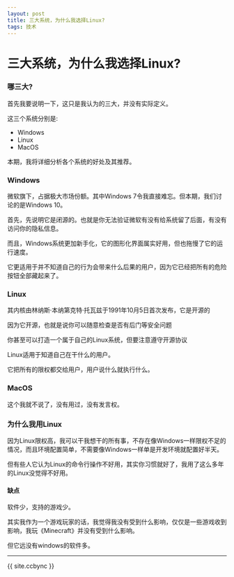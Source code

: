 ```yaml
---
layout: post
title: 三大系统，为什么我选择Linux?
tags: 技术
---
```


# 三大系统，为什么我选择Linux?

### 哪三大?

首先我要说明一下，这只是我认为的三大，并没有实际定义。

这三个系统分别是:

- Windows
- Linux
- MacOS

本期，我将详细分析各个系统的好处及其推荐。

### Windows

微软旗下，占据极大市场份额。其中Windows 7令我直接难忘。但本期，我们讨论的是Windows 10。

首先，先说明它是闭源的。也就是你无法验证微软有没有给系统留了后面，有没有访问你的隐私信息。

而且，Windows系统更加新手化，它的图形化界面属实好用，但也拖慢了它的运行速度。

它更适用于并不知道自己的行为会带来什么后果的用户，因为它已经把所有的危险按钮全部藏起来了。

### Linux

其内核由林纳斯·本纳第克特·托瓦兹于1991年10月5日首次发布，它是开源的

因为它开源，也就是说你可以随意检查是否有后门等安全问题

你甚至可以打造一个属于自己的Linux系统，但要注意遵守开源协议

Linux适用于知道自己在干什么的用户。

它把所有的限权都交给用户，用户说什么就执行什么。

### MacOS

这个我就不说了，没有用过，没有发言权。

### 为什么我用Linux

因为Linux限权高，我可以干我想干的所有事，不存在像Windows一样限权不足的情况，而且环境配置简单，不需要像Windows一样单是开发环境就配置好半天。

但有些人它认为Linux的命令行操作不好用，其实你习惯就好了，我用了这么多年的Linux没觉得不好用。

#### 缺点

软件少，支持的游戏少。

其实我作为一个游戏玩家的话，我觉得我没有受到什么影响，仅仅是一些游戏收到影响，我玩《Minecraft》并没有受到什么影响。

但它远没有windows的软件多。

-------------------------

{{ site.ccbync }}